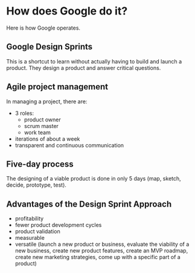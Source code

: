 # How does Google do it?
Here is how Google operates.

## Google Design Sprints
This is a shortcut to learn without actually having to build and launch a product. They design a product and answer critical questions.

## Agile project management
In managing a project, there are:
- 3 roles:
    - product owner
    - scrum master
    - work team
- iterations of about a week
- transparent and continuous communication

## Five-day process
The designing of a viable product is done in only 5 days (map, sketch, decide, prototype, test).

## Advantages of the Design Sprint Approach
- profitability
- fewer product development cycles
- product validation
- measurable
- versatile (launch a new product or business, evaluate the viability of a new business, create new product features, create an MVP roadmap, create new marketing strategies, come up with a specific part of a product)
